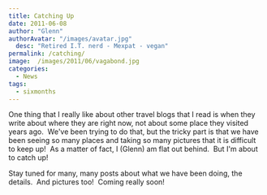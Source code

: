 ```yaml
---
title: Catching Up
date: 2011-06-08
author: "Glenn"
authorAvatar: "/images/avatar.jpg"
  desc: "Retired I.T. nerd - Mexpat - vegan"
permalink: /catching/
image:  /images/2011/06/vagabond.jpg
categories:
  - News
tags:
  - sixmonths
---
```

One thing that I really like about other travel blogs that I read is when they write about where they are right now, not about some place they visited years ago.  We've been trying to do that, but the tricky part is that we have been seeing so many places and taking so many pictures that it is difficult to keep up!  As a matter of fact, I (Glenn) am flat out behind.  But I'm about to catch up!

Stay tuned for many, many posts about what we have been doing, the details.  And pictures too!  Coming really soon!